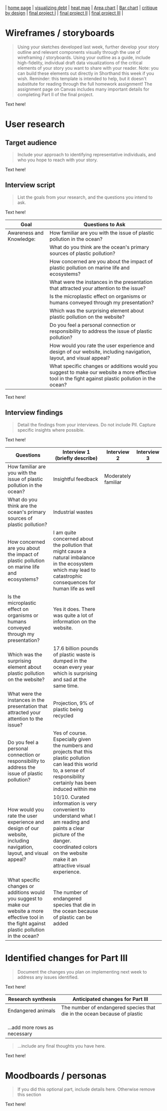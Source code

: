 | [home page](https://varshithams.github.io/portfolio/) | [visualizing debt](visualizing-government-debt) |  [heat map](heat-map) | [Area chart](area-chart) | [Bar chart](bar-chart) | [critique by design](critique-by-design) | [final project I](final-project-part-one) | [final project II](final-project-part-two) | [final project III](final-project-part-three) |

# Wireframes / storyboards
> Using your sketches developed last week, further develop your story outline and relevant components visually through the use of wireframing / storyboards. Using your outline as a guide, include high-fidelity, individual draft data visualizations of the critical elements of your story you want to share with your reader. Note: you can build these elements out directly in Shorthand this week if you wish.  Reminder: this template is intended to help, but it doesn't substitute for reading through the full homework assignment!  The assignment page on Canvas includes many important details for completing Part II of the final project. 

Text here!

# User research 

## Target audience
> Include your approach to identifying representative individuals, and who you hope to reach with your story.
  

Text here!

## Interview script
> List the goals from your research, and the questions you intend to ask. 

Text here!

| Goal | Questions to Ask |
|------|------------------|
| Awareness and Knowledge:     | How familiar are you with the issue of plastic pollution in the ocean?        |
|                              | What do you think are the ocean's primary sources of plastic pollution?  |
|                              | How concerned are you about the impact of plastic pollution on marine life and ecosystems?  |
|                              | What were the instances in the presentation that attracted your attention to the issue? |
|                              | Is the microplastic effect on organisms or humans conveyed through my presentation?|
|                              | Which was the surprising element about plastic pollution on the website? |
|                              | Do you feel a personal connection or responsibility to address the issue of plastic pollution? |
|                              | How would you rate the user experience and design of our website, including navigation, layout, and visual appeal? |
|                              | What specific changes or additions would you suggest to make our website a more effective tool in the fight against plastic pollution in the ocean?|


Text here!

## Interview findings
> Detail the findings from your interviews.  Do not include PII.  Capture specific insights where possible.

Text here!

| Questions               | Interview 1 (briefly describe) | Interview 2 | Interview 3 |
|-------------------------|--------------------------------|-------------|-------------|
| How familiar are you with the issue of plastic pollution in the ocean? | Insightful feedback | Moderately familiar  |             |
| What do you think are the ocean's primary sources of plastic pollution? |   Industrial wastes |             |             |
| How concerned are you about the impact of plastic pollution on marine life and ecosystems? |  I am quite concerned about the pollution that might cause a natural imbalance in the ecosystem which may lead to catastrophic consequences for human life as well |             |             |
|Is the microplastic effect on organisms or humans conveyed through my presentation?  |  Yes it does. There was quite a lot of information on the website.|            |             |
| Which was the surprising element about plastic pollution on the website? | 17.6 billion pounds of plastic waste is dumped in the ocean every year which is surprising and sad at the same time.|      |     |
| What were the instances in the presentation that attracted your attention to the issue? | Projection, 9% of plastic being recycled   |    |  |
| Do you feel a personal connection or responsibility to address the issue of plastic pollution? |Yes of course. Especially given the numbers and projects that this plastic pollution can lead this world to, a sense of responsibility certainly has been induced within me | | |
|How would you rate the user experience and design of our website, including navigation, layout, and visual appeal?|10/10. Curated information is very convenient to understand what I am reading and paints a clear picture of the danger. coordinated colors on the website make it an attractive visual experience.  | | |
|What specific changes or additions would you suggest to make our website a more effective tool in the fight against plastic pollution in the ocean? | The number of endangered species that die in the ocean because of plastic can be added |  |   |
 


# Identified changes for Part III
> Document the changes you plan on implementing next week to address any issues identified.  

Text here!

| Research synthesis                       | Anticipated changes for Part III                                                |
|------------------------------------------|---------------------------------------------------------------------------------|
| Endangered animals                       | The number of endangered species that die in the ocean because of plastic       |
|                                          |                                                                                 |
|                                          |                                                                                 |
|                                          |                                                                                 |
| ...add more rows as necessary            |                                                                                 |

> ...include any final thoughts you have here. 

Text here!

# Moodboards / personas
> If you did this optional part, include details here.  Otherwise remove this section

Text here!

